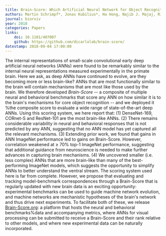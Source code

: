 ```yaml
---
title: Brain-Score: Which Artificial Neural Network for Object Recognition is most Brain-Like?
authors: Martin Schrimpf*, Jonas Kubilius*, Ha Hong, Najib J. Majaj, Rishi Rajalingham, Elias B. Issa, Kohitij Kar, Pouya Bashivan, Jonathan Prescott-Roy, Kailyn Schmidt, Daniel L. K. Yamins, and James J. DiCarlo
journal: biorxiv
year: 2018
categories: Papers
links:
    doi: 10.1101/407007 
    github: https://github.com/dicarlolab/brain-score/
datestamp: 2018-09-04 17:00:00
---
```


The internal representations of small-scale convolutional early deep artificial neural networks (ANNs) were found to be remarkably similar to the internal neural representations measured experimentally in the primate brain. Here we ask, as deep ANNs have continued to evolve, are they becoming more or less brain-like? ANNs that are most functionally similar to the brain will contain mechanisms that are most like those used by the brain. We therefore developed *Brain-Score* -- a composite of multiple neural and behavioral benchmarks that score any ANN on how similar it is to the brain's mechanisms for core object recognition -- and we deployed it %the composite score to evaluate a wide range of state-of-the-art deep ANNs. Using this scoring system, we here report that: (1) DenseNet-169, CORnet-S and ResNet-101 are the most brain-like ANNs. (2) There remains considerable variability in neural and behavioral responses that is not predicted by any ANN, suggesting that no ANN model has yet captured all the relevant mechanisms. (3) Extending prior work, we found that gains in ANN ImageNet performance led to gains on Brain-Score. However, correlation weakened at &ge; 70% top-1 ImageNet performance, suggesting that additional guidance from neuroscience is needed to make further advances in capturing brain mechanisms. (4) We uncovered smaller (i.e. less complex) ANNs that are more brain-like than many of the best-performing ImageNet models, which suggests the opportunity to simplify ANNs to better understand the ventral stream. The scoring system used here is far from complete. However, we propose that evaluating and tracking model-benchmark correspondences through a Brain-Score that is regularly updated with new brain data is an exciting opportunity: experimental benchmarks can be used to guide machine network evolution, and machine networks are mechanistic hypotheses of the brain's network and thus drive next experiments. To facilitate both of these, we release [Brain-Score.org](http://www.brain-score.org): a platform that hosts the neural and behavioral benchmarks%data and accompanying metrics, where ANNs for visual processing can be submitted to receive a Brain-Score and their rank relative to other models, and where new experimental data can be naturally incorporated.